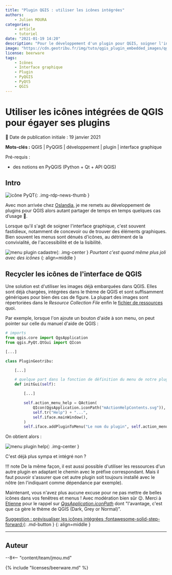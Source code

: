 ```yaml
---
title: "Plugin QGIS : utiliser les icônes intégrées"
authors:
    - Julien MOURA
categories:
    - article
    - tutoriel
date: "2021-01-19 14:20"
description: "Pour le développement d'un plugin pour QGIS, soigner l'interface graphique peut être fastidieux, notamment de concevoir ou trouver les éléments graphiques. Pourquoi ne pas utiliser les icônes déjà embarquées dans QGIS ?."
image: "https://cdn.geotribu.fr/img/tuto/qgis_plugin_embedded_images/qgis_icons_file-explorer.png"
license: beerware
tags:
    - Icônes
    - Interface graphique
    - Plugin
    - PyQGIS
    - PyQt5
    - QGIS
---
```


# Utiliser les icônes intégrées de QGIS pour égayer ses plugins

:calendar: Date de publication initiale : 19 janvier 2021

**Mots-clés :** QGIS | PyQGIS | développement | plugin | interface graphique

Pré-requis :

- des notions en PyQGIS (Python + Qt + API QGIS)

## Intro

![icône PyQT](https://cdn.geotribu.fr/img/logos-icones/programmation/python_and_qt.svg "Python + Qt = PyQt"){: .img-rdp-news-thumb }

Avec mon arrivée chez [Oslandia], je me remets au développement de plugins pour QGIS alors autant partager de temps en temps quelques cas d’usage :slightly_smiling_face:.

Lorsque qu'il s'agit de soigner l'interface graphique, c'est souvent fastidieux, notamment de concevoir ou de trouver des éléments graphiques. Bien souvent les menus sont dénués d'icônes, au détriment de la convivialité, de l'accessibilité et de la lisibilité.

![menu plugin cadastre](https://cdn.geotribu.fr/img/tuto/qgis_plugin_embedded_images/pyqgis_menu_icons_cadastre.png "Le menu du plugin Cadastre"){: .img-center }
*Pourtant c'est quand même plus joli avec des icônes*
{: align=middle }

## Recycler les icônes de l'interface de QGIS

Une solution est d'utiliser les images déjà embarquées dans QGIS. Elles sont déjà chargées, intégrées dans le thème de QGIS et sont suffisamment génériques pour bien des cas de figure. La plupart des images sont répertoriées dans le *Resource Collection File* enfin le [fichier de ressources](https://github.com/qgis/QGIS/blob/master/images/images.qrc) quoi.

Par exemple, lorsque l'on ajoute un bouton d'aide à son menu, on peut pointer sur celle du manuel d'aide de QGIS :

```python hl_lines="17"
# imports
from qgis.core import QgsApplication
from qgis.PyQt.QtGui import QIcon

[...]

class PluginGeotribu:

    [...]

    # quelque part dans la fonction de définition du menu de notre plugin
    def initGui(self):

        [...]

        self.action_menu_help = QAction(
            QIcon(QgsApplication.iconPath("mActionHelpContents.svg")),
            self.tr("Help") + "...",
            self.iface.mainWindow(),
        )
        self.iface.addPluginToMenu("Le nom du plugin", self.action_menu_help)
```

On obtient alors :

![menu plugin help](https://cdn.geotribu.fr/img/tuto/qgis_plugin_embedded_images/pyqgis_menu_icons_help.png "icône aide du menu"){: .img-center }

C'est déjà plus sympa et intégré non ?

!!! note
    De la même façon, il est aussi possible d'utiliser les ressources d'un autre plugin en adaptant le chemin avec le préfixe correspondant. Mais il faut pouvoir s'assurer que cet autre plugin soit toujours installé avec le nôtre (en l'indiquant comme dépendance par exemple).

Maintenant, vous n'avez plus aucune excuse pour ne pas mettre de belles icônes dans vos fenêtres et menus ! Avec modération bien sûr :wink:. Merci à [Etienne](https://twitter.com/etrimaille/) pour le rappel sur [_QgsApplication.iconPath_](https://qgis.org/api/classQgsApplication.html#aeb52c5382784b9adbdf0e0328a7ea2ad) dont "l'avantage, c'est que ca gère le thème de QGIS (Dark, Grey or Normal)".

[Suggestion : prévisualiser les icônes intégrées :fontawesome-solid-step-forward:](/articles/2021/2021-02-02_pyqgis_previsualiser_images_integrees/){: .md-button }
{: align=middle }

----

## Auteur

--8<-- "content/team/jmou.md"

{% include "licenses/beerware.md" %}

<!-- Hyperlinks reference -->
[Oslandia]: https://oslandia.com/
